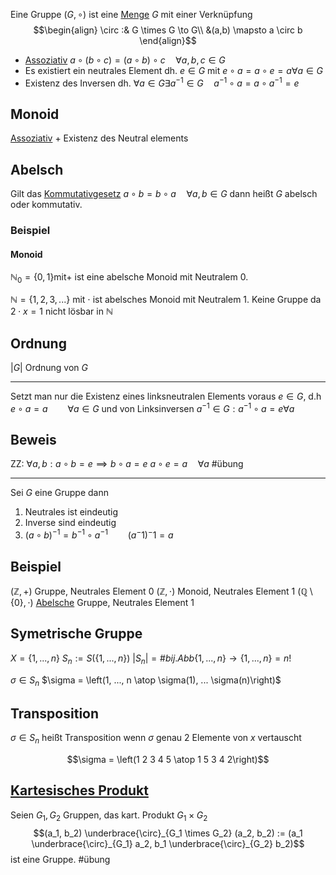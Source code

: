 Eine Gruppe $(G, \circ)$ ist eine [Menge](Mengen.md) $G$ mit einer Verknüpfung
$$\begin{align}
\circ :& G \times G \to G\\
&(a,b) \mapsto a \circ b
\end{align}$$

- [Assoziativ](Assoziativgesetz.md) $a \circ (b \circ c) = (a\circ b) \circ c \quad \forall a, b, c  \in G$
- Es existiert ein neutrales Element dh. $e \in G$ mit $e \circ a = a\circ e =a \forall a \in G$
- Existenz des Inversen dh. $\forall a \in G \exists a^{-1} \in G\quad a^{-1} \circ a = a \circ a^{-1} = e$

## Monoid
[Assoziativ](Assoziativgesetz.md) + Existenz des Neutral elements

## Abelsch
Gilt das [Kommutativgesetz](Kommutativgesetz.md) $a \circ b = b \circ a\quad \forall a, b \in G$
dann heißt $G$ abelsch oder kommutativ.

### Beispiel
#### Monoid
$\mathbb N_0 = \{0, 1\} \text{mit} +$ ist eine abelsche Monoid mit Neutralem 0.

$\mathbb N = \{1, 2, 3, ...\}$ mit $\cdot$ ist abelsches Monoid mit Neutralem 1. Keine Gruppe da $2 \cdot x = 1$ nicht lösbar in $\mathbb N$

## Ordnung
$|G|$ Ordnung von $G$

---

Setzt man nur die Existenz eines linksneutralen Elements voraus $e\in G$, d.h $e\circ a = a \qquad \forall a\in G$
und von Linksinversen $a^{-1} \in G: a^{-1} \circ a = e \forall a$

## Beweis

ZZ:
$\forall a,b: a\circ b = e \implies b \circ a = e$
$a\circ e = a \quad \forall a$
#übung 

---

Sei $G$ eine Gruppe dann
1. Neutrales ist eindeutig
2. Inverse sind eindeutig
3. $(a \circ b)^{-1} = b^{-1} \circ a^{-1} \qquad (a^-1)^-1 = a$

## Beispiel
$(\mathbb Z, +)$ Gruppe, Neutrales Element $0$
$(\mathbb Z, \cdot)$ Monoid, Neutrales Element 1
$(\mathbb Q\setminus \{0\}, \cdot)$ [Abelsche](#Abelsch) Gruppe, Neutrales Element 1

## Symetrische Gruppe
$X = \{1, ..., n\}$
$S_n := S(\{1, ..., n\})$
$|S_n| = \# bij. Abb \{1, ..., n\} \to \{1,...,n\} = n!$

$\sigma \in S_n$ $\sigma = \left(1, ..., n \atop \sigma(1), ... \sigma(n)\right)$

## Transposition
$\sigma \in S_n$ heißt Transposition wenn $\sigma$ genau $2$ Elemente von $x$ vertauscht

$$\sigma = \left(1 2 3 4 5 \atop 1 5 3 4 2\right)$$

## [Kartesisches Produkt](Kartesisches%20Produkt.md)
Seien $G_1, G_2$ Gruppen, das kart. Produkt $G_1 \times G_2$
$$(a_1, b_2) \underbrace{\circ}_{G_1 \times G_2} (a_2, b_2) := (a_1 \underbrace{\circ}_{G_1} a_2, b_1 \underbrace{\circ}_{G_2} b_2)$$
ist eine Gruppe.
#übung 
